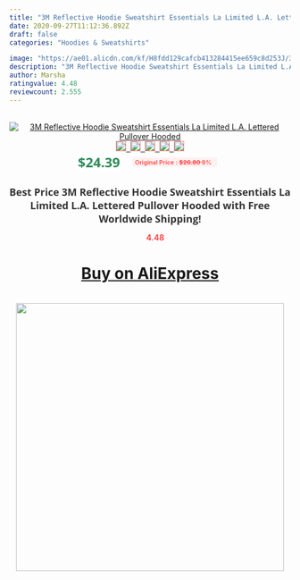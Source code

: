 ```yaml
---
title: "3M Reflective Hoodie Sweatshirt Essentials La Limited L.A. Lettered Pullover Hooded"
date: 2020-09-27T11:12:36.892Z
draft: false
categories: "Hoodies & Sweatshirts"

image: "https://ae01.alicdn.com/kf/H8fdd129cafcb413284415ee659c8d253J/3M-Reflective-Hoodie-Sweatshirt-Essentials-La-Limited-L-A-Lettered-Pullover-Hooded.jpg"
description: "3M Reflective Hoodie Sweatshirt Essentials La Limited L.A. Lettered Pullover Hooded"
author: Marsha
ratingvalue: 4.48
reviewcount: 2.555
---
```

<br>
<div style="text-align: center;">
<a href="https://s.click.aliexpress.com/e/_9vLxSV" target="_blank" rel="nofollow noopener noreferrer"><img alt="3M Reflective Hoodie Sweatshirt Essentials La Limited L.A. Lettered Pullover Hooded" class="magnifier-image" src="https://ae01.alicdn.com/kf/H8fdd129cafcb413284415ee659c8d253J/3M-Reflective-Hoodie-Sweatshirt-Essentials-La-Limited-L-A-Lettered-Pullover-Hooded.jpg_640x640.jpg">
<br>
<img style="border:1px solid salmon" src="https://ae01.alicdn.com/kf/H8fdd129cafcb413284415ee659c8d253J/3M-Reflective-Hoodie-Sweatshirt-Essentials-La-Limited-L-A-Lettered-Pullover-Hooded.jpg_120x120.jpg">&nbsp;&nbsp;<img style="border:1px solid salmon" src="https://ae01.alicdn.com/kf/He4cf870807014560b99790a1a36076b68/3M-Reflective-Hoodie-Sweatshirt-Essentials-La-Limited-L-A-Lettered-Pullover-Hooded.jpg_120x120.jpg">&nbsp;&nbsp;<img style="border:1px solid salmon" src="https://ae01.alicdn.com/kf/Hfee4a70e4611408ca942d187c08a015dj/3M-Reflective-Hoodie-Sweatshirt-Essentials-La-Limited-L-A-Lettered-Pullover-Hooded.jpg_120x120.jpg">&nbsp;&nbsp;<img style="border:1px solid salmon" src="https://ae01.alicdn.com/kf/H637adecb9b6c41fc8688074e6357fd50x/3M-Reflective-Hoodie-Sweatshirt-Essentials-La-Limited-L-A-Lettered-Pullover-Hooded.jpg_120x120.jpg">&nbsp;&nbsp;<img style="border:1px solid salmon" src="https://ae01.alicdn.com/kf/Hb5625a7cffc74dc2952134c5d783c649q/3M-Reflective-Hoodie-Sweatshirt-Essentials-La-Limited-L-A-Lettered-Pullover-Hooded.jpg_120x120.jpg"></a></div><br0>
<div style="text-align: center;"><span style="background-color: white; border: 0px; box-sizing: border-box; color: seagreen; display: inline-block; font-family: &quot;open sans&quot; , &quot;arial&quot; , &quot;helvetica&quot; , sans-serif , &quot;heiti&quot;; font-size: 24px; font-stretch: inherit; font-weight: 700; line-height: inherit; margin: 0px 10px 0px 0px; padding: 0px; vertical-align: middle;">$24.39 </span>
<span style="background: rgb(255 , 241 , 241); border-radius: 3px; border: 0px; box-sizing: border-box; color: #ff4747; display: inline-block; font-family: inherit; font-size: 12px; font-stretch: inherit; font-style: inherit; font-variant: inherit; font-weight: 600; line-height: inherit; margin: 0px; padding: 2px 5px; transform: scale(0.9); vertical-align: middle;">Original Price : <b style="text-decoration: line-through;">$26.80 </b> 9%&nbsp;&nbsp;</span></div>
<h1 style="color: #333333; display: inline-block; font-family: &quot;open sans&quot; , &quot;arial&quot; , &quot;helvetica&quot; , sans-serif , &quot;heiti&quot;; font-size: 18px; font-stretch: inherit; font-weight: 700; text-align: center;">Best Price 3M Reflective Hoodie Sweatshirt Essentials La Limited L.A. Lettered Pullover Hooded with Free Worldwide Shipping!</h1>
<div style="color: #ff4747; text-align: center;">
<img src="https://4.bp.blogspot.com/-M0ZcTcb-5uY/XleCXlxnR4I/AAAAAAAAAEc/OrjgMkXV1oMQFaCRZj5HQwOCBcu3w1FegCPcBGAYYCw/s1600/star.png" style="height: 15px;">&nbsp;<b>4.48</b></div>
<div class="button_cont" align="center"><a class="buynow_a" href="https://s.click.aliexpress.com/e/_9vLxSV" target="_blank" rel="nofollow noopener noreferrer"><H1>Buy on AliExpress</H1></a></div><br>
<div class="separator" style="clear: both; text-align: center;">
<img src="https://lh3.googleusercontent.com/-pTy5HemUv9M/XlePHvY0dAI/AAAAAAAAAE4/0nX5iRUoIWY8eMW9Dpxeirr157OZliDIgCLcBGAsYHQ/s1600/badge.gif" width="480">
</div>
